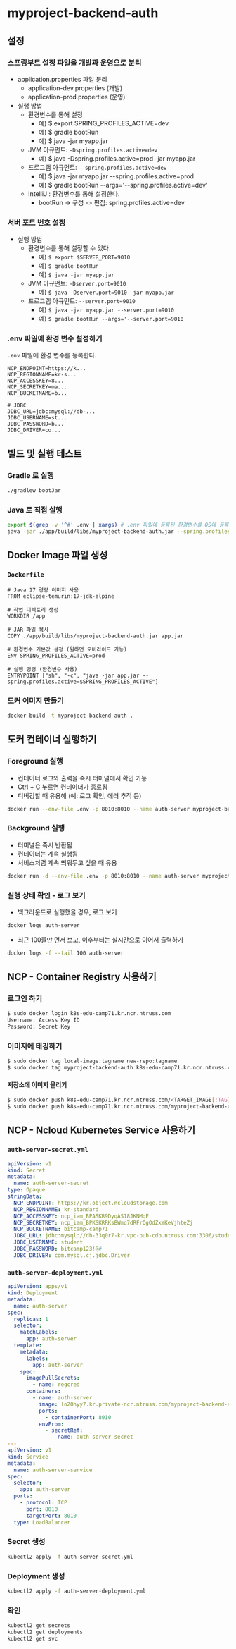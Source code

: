 # myproject-backend-auth

## 설정

### 스프링부트 설정 파일을 개발과 운영으로 분리

- application.properties 파일 분리
  - application-dev.properties (개발)
  - application-prod.properties (운영)
- 실행 방법
  - 환경변수를 통해 설정
    - 예) $ export SPRING_PROFILES_ACTIVE=dev
    - 예) $ gradle bootRun
    - 예) $ java -jar myapp.jar
  - JVM 아규먼트: `-Dspring.profiles.active=dev`
    - 예) $ java -Dspring.profiles.active=prod -jar myapp.jar
  - 프로그램 아규먼트: `--spring.profiles.active=dev`
    - 예) $ java -jar myapp.jar --spring.profiles.active=prod
    - 예) $ gradle bootRun --args='--spring.profiles.active=dev'
  - IntelliJ : 환경변수를 통해 설정한다.
    - bootRun -> 구성 -> 편집: spring.profiles.active=dev

### 서버 포트 번호 설정

- 실행 방법
  - 환경변수를 통해 설정할 수 있다.
    - 예) `$ export $SERVER_PORT=9010`
    - 예) `$ gradle bootRun`
    - 예) `$ java -jar myapp.jar`
  - JVM 아규먼트: `-Dserver.port=9010`
    - 예) `$ java -Dserver.port=9010 -jar myapp.jar`
  - 프로그램 아규먼트: `--server.port=9010`
    - 예) `$ java -jar myapp.jar --server.port=9010`
    - 예) `$ gradle bootRun --args='--server.port=9010`

### .env 파일에 환경 변수 설정하기

`.env` 파일에 환경 변수를 등록한다.

```properties
NCP_ENDPOINT=https://k...
NCP_REGIONNAME=kr-s...
NCP_ACCESSKEY=8...
NCP_SECRETKEY=ma...
NCP_BUCKETNAME=b...

# JDBC
JDBC_URL=jdbc:mysql://db-...
JDBC_USERNAME=st...
JDBC_PASSWORD=b...
JDBC_DRIVER=co...
```

## 빌드 및 실행 테스트

### Gradle 로 실행

```bash
./gradlew bootJar
```

### Java 로 직접 실행

```bash
export $(grep -v '^#' .env | xargs) # .env 파일에 등록된 환경변수를 OS에 등록하기
java -jar ./app/build/libs/myproject-backend-auth.jar --spring.profiles.active=dev
```

## Docker Image 파일 생성

### `Dockerfile`

```
# Java 17 경량 이미지 사용
FROM eclipse-temurin:17-jdk-alpine

# 작업 디렉토리 생성
WORKDIR /app

# JAR 파일 복사
COPY ./app/build/libs/myproject-backend-auth.jar app.jar

# 환경변수 기본값 설정 (원하면 오버라이드 가능)
ENV SPRING_PROFILES_ACTIVE=prod

# 실행 명령 (환경변수 사용)
ENTRYPOINT ["sh", "-c", "java -jar app.jar --spring.profiles.active=$SPRING_PROFILES_ACTIVE"]
```

### 도커 이미지 만들기

```bash
docker build -t myproject-backend-auth .
```

## 도커 컨테이너 실행하기

### Foreground 실행

- 컨테이너 로그와 출력을 즉시 터미널에서 확인 가능
- Ctrl + C 누르면 컨테이너가 종료됨
- 디버깅할 때 유용해 (예: 로그 확인, 에러 추적 등)

```bash
docker run --env-file .env -p 8010:8010 --name auth-server myproject-backend-auth
```

### Background 실행

- 터미널은 즉시 반환됨
- 컨테이너는 계속 실행됨
- 서비스처럼 계속 띄워두고 싶을 때 유용

```bash
docker run -d --env-file .env -p 8010:8010 --name auth-server myproject-backend-auth
```

### 실행 상태 확인 - 로그 보기

- 백그라운드로 실행했을 경우, 로그 보기

```bash
docker logs auth-server
```

- 최근 100줄만 먼저 보고, 이후부터는 실시간으로 이어서 출력하기

```bash
docker logs -f --tail 100 auth-server
```

## NCP - Container Registry 사용하기

### 로그인 하기

```bash
$ sudo docker login k8s-edu-camp71.kr.ncr.ntruss.com
Username: Access Key ID
Password: Secret Key
```

### 이미지에 태깅하기

```bash
$ sudo docker tag local-image:tagname new-repo:tagname
$ sudo docker tag myproject-backend-auth k8s-edu-camp71.kr.ncr.ntruss.com/myproject-backend-auth
```

#### 저장소에 이미지 올리기

```bash
$ sudo docker push k8s-edu-camp71.kr.ncr.ntruss.com/<TARGET_IMAGE[:TAG]>
$ sudo docker push k8s-edu-camp71.kr.ncr.ntruss.com/myproject-backend-auth
```

## NCP - Ncloud Kubernetes Service 사용하기

### `auth-server-secret.yml`

```yaml
apiVersion: v1
kind: Secret
metadata:
  name: auth-server-secret
type: Opaque
stringData:
  NCP_ENDPOINT: https://kr.object.ncloudstorage.com
  NCP_REGIONNAME: kr-standard
  NCP_ACCESSKEY: ncp_iam_BPASKR9DyqAS18JKNMqE
  NCP_SECRETKEY: ncp_iam_BPKSKRRKsBWmq7dRFrOgOdZxYKeVjhteZj
  NCP_BUCKETNAME: bitcamp-camp71
  JDBC_URL: jdbc:mysql://db-33q0r7-kr.vpc-pub-cdb.ntruss.com:3306/studentdb
  JDBC_USERNAME: student
  JDBC_PASSWORD: bitcamp123!@#
  JDBC_DRIVER: com.mysql.cj.jdbc.Driver
```
### `auth-server-deployment.yml`

```yaml
apiVersion: apps/v1
kind: Deployment
metadata:
  name: auth-server
spec:
  replicas: 1
  selector:
    matchLabels:
      app: auth-server
  template:
    metadata:
      labels:
        app: auth-server
    spec:
      imagePullSecrets:
        - name: regcred
      containers:
        - name: auth-server
          image: lo20hyy7.kr.private-ncr.ntruss.com/myproject-backend-auth
          ports:
            - containerPort: 8010
          envFrom:
            - secretRef:
                name: auth-server-secret
---
apiVersion: v1
kind: Service
metadata:
  name: auth-server-service
spec:
  selector:
    app: auth-server
  ports:
    - protocol: TCP
      port: 8010
      targetPort: 8010
  type: LoadBalancer
```

### Secret 생성

```bash
kubectl2 apply -f auth-server-secret.yml
```

### Deployment 생성

```bash
kubectl2 apply -f auth-server-deployment.yml
```

### 확인

```bash
kubectl2 get secrets
kubectl2 get deployments
kubectl2 get svc
```